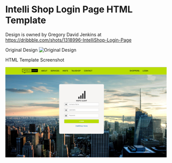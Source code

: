 # Intelli Shop Login Page HTML Template 

Design is owned by Gregory David Jenkins at https://dribbble.com/shots/1318996-IntelliShop-Login-Page

Original Design
![Original Design](https://d13yacurqjgara.cloudfront.net/users/137262/screenshots/1318996/login.jpg "Original Design")

HTML Template Screenshot

![HTML Template](/screenshot.jpg?raw=true "HTML Template")


